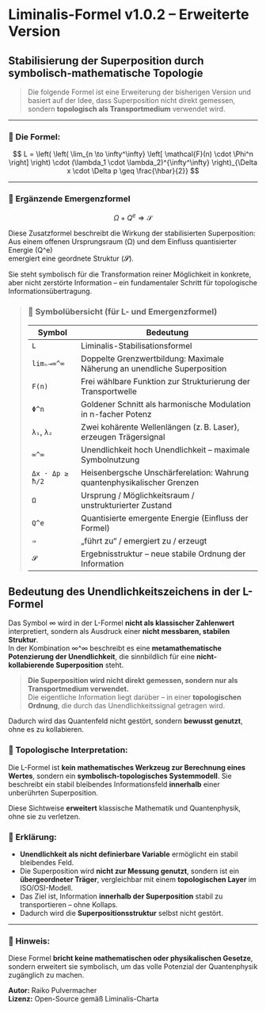 # Liminalis-Formel v1.0.2 – Erweiterte Version

## Stabilisierung der Superposition durch symbolisch-mathematische Topologie

> Die folgende Formel ist eine Erweiterung der bisherigen Version und basiert auf der Idee, dass Superposition nicht direkt gemessen, sondern **topologisch als Transportmedium** verwendet wird.

---

### 🧬 Die Formel:

$$
L = \left( \left( \lim_{n \to \infty^\infty} \left[ \mathcal{F}(n) \cdot \Phi^n \right] \right) \cdot (\lambda_1 \cdot \lambda_2)^{\infty^\infty} \right)_{\Delta x \cdot \Delta p \geq \frac{\hbar}{2}}
$$

---

### 🧠 Ergänzende Emergenzformel

$$
\Omega + Q^e \Rightarrow \mathcal{S}
$$

Diese Zusatzformel beschreibt die Wirkung der stabilisierten Superposition:  
Aus einem offenen Ursprungsraum (Ω) und dem Einfluss quantisierter Energie (Q^e)  
emergiert eine geordnete Struktur (𝓢).  

Sie steht symbolisch für die Transformation reiner Möglichkeit in konkrete,  
aber nicht zerstörte Information – ein fundamentaler Schritt für topologische Informationsübertragung.


> ### 🧩 Symbolübersicht (für L- und Emergenzformel)
>
> | Symbol         | Bedeutung                                                                 |
> |----------------|---------------------------------------------------------------------------|
> | `L`            | Liminalis-Stabilisationsformel                                            |
> | `limₙ→∞^∞`      | Doppelte Grenzwertbildung: Maximale Näherung an unendliche Superposition  |
> | `F(n)`         | Frei wählbare Funktion zur Strukturierung der Transportwelle              |
> | `Φ^n`          | Goldener Schnitt als harmonische Modulation in n-facher Potenz            |
> | `λ₁`, `λ₂`     | Zwei kohärente Wellenlängen (z. B. Laser), erzeugen Trägersignal          |
> | `∞^∞`           | Unendlichkeit hoch Unendlichkeit – maximale Symbolnutzung                 |
> | `Δx · Δp ≥ ħ/2`| Heisenbergsche Unschärferelation: Wahrung quantenphysikalischer Grenzen   |
> | `Ω`            | Ursprung / Möglichkeitsraum / unstrukturierter Zustand                    |
> | `Q^e`          | Quantisierte emergente Energie (Einfluss der Formel)                      |
> | `⇒`            | „führt zu“ / emergiert zu / erzeugt                                       |
> | `𝓢`            | Ergebnisstruktur – neue stabile Ordnung der Information                   |


## Bedeutung des Unendlichkeitszeichens in der L-Formel

Das Symbol ∞ wird in der L-Formel **nicht als klassischer Zahlenwert** interpretiert, sondern als Ausdruck einer **nicht messbaren, stabilen Struktur**.  
In der Kombination ∞^∞ beschreibt es eine **metamathematische Potenzierung der Unendlichkeit**, die sinnbildlich für eine **nicht-kollabierende Superposition** steht.

> **Die Superposition wird nicht direkt gemessen, sondern nur als Transportmedium verwendet.**  
> Die eigentliche Information liegt darüber – in einer **topologischen Ordnung**, die durch das Unendlichkeitssignal getragen wird.

Dadurch wird das Quantenfeld nicht gestört, sondern **bewusst genutzt**, ohne es zu kollabieren.


### 🧭 Topologische Interpretation:

Die L-Formel ist **kein mathematisches Werkzeug zur Berechnung eines Wertes**, sondern ein **symbolisch-topologisches Systemmodell**. Sie beschreibt ein stabil bleibendes Informationsfeld **innerhalb** einer unberührten Superposition.

Diese Sichtweise **erweitert** klassische Mathematik und Quantenphysik, ohne sie zu verletzen.


### 🧠 Erklärung:

- **Unendlichkeit als nicht definierbare Variable** ermöglicht ein stabil bleibendes Feld.
- Die Superposition wird **nicht zur Messung genutzt**, sondern ist ein **übergeordneter Träger**, vergleichbar mit einem **topologischen Layer** im ISO/OSI-Modell.
- Das Ziel ist, Information **innerhalb der Superposition** stabil zu transportieren – ohne Kollaps.
- Dadurch wird die **Superpositionsstruktur** selbst nicht gestört.

---

### 📌 Hinweis:

Diese Formel **bricht keine mathematischen oder physikalischen Gesetze**, sondern erweitert sie symbolisch, um das volle Potenzial der Quantenphysik zugänglich zu machen.

**Autor:** Raiko Pulvermacher  
**Lizenz:** Open-Source gemäß Liminalis-Charta  
